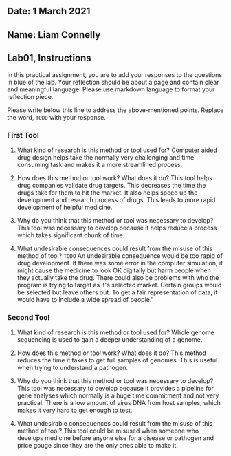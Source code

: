 ## Date: 1 March 2021

## Name: Liam Connelly

## Lab01, Instructions

In this practical assignment, you are to add your responses to the questions in blue of the lab. Your reflection should be about a page and contain clear and meaningful language. Please use markdown language to format your reflection piece.

Please write below this line to address the above-mentioned points. Replace the word, `TODO` with your response.

### First Tool

 1. What kind of research is this method or tool used for?
 Computer aided drug design helps take the normally very challenging and time consuming task and makes it a more streamlined process.

 2. How does this method or tool work? What does it do?
 This tool helps drug companies validate drug targets.  This decreases the time the drugs take for them to hit the market.  It also helps speed up the development and research process of drugs.  This leads to more rapid development of helpful medicine.

 3. Why do you think that this method or tool was necessary to develop?
 This tool was necessary to develop because it helps reduce a process which takes significant chunk of time.

 4. What undesirable consequences could result from the misuse of this method of tool? `TODO`
 An undesirable consequence would be too rapid of drug development.  If there was some error in the computer simulation, it might cause the medicine to look OK digitally but harm people when they actually take the drug.  There could also be problems with who the program is trying to target as it's selected market.  Certain groups would be selected but leave others out.  To get a fair representation of data, it would have to include a wide spread of people.'

### Second Tool

 1. What kind of research is this method or tool used for?
 Whole genome sequencing is used to gain a deeper understanding of a genome.  

 2. How does this method or tool work? What does it do?
 This method reduces the time it takes to get full samples of genomes.  This is useful when trying to understand a pathogen.

 3. Why do you think that this method or tool was necessary to develop?
 This tool was necessary to develop because it provides a pipeline for gene analyses which normally is a huge time commitment and not very practical.  There is a low amount of virus DNA from host samples, which makes it very hard to get enough to test.

 4. What undesirable consequences could result from the misuse of this method of tool?
 This tool could be misused when someone who develops medicine before anyone else for a disease or pathogen and price gouge since they are the only ones able to make it.